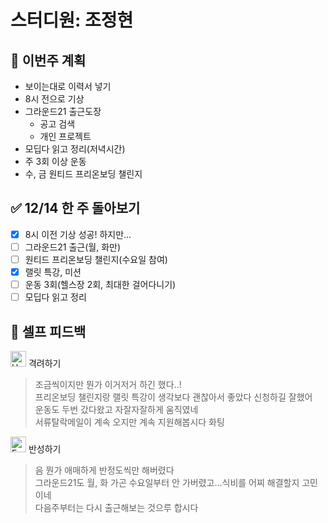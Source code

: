 # 스터디원: 조정현

## 🚀 이번주 계획

- 보이는대로 이력서 넣기
- 8시 전으로 기상
- 그라운드21 출근도장
  - 공고 검색
  - 개인 프로젝트
- 모딥다 읽고 정리(저녁시간)
- 주 3회 이상 운동
- 수, 금 원티드 프리온보딩 챌린지

## ✅ 12/14 한 주 돌아보기

- [x] 8시 이전 기상 성공! 하지만...
- [ ] 그라운드21 출근(월, 화만)
- [ ] 원티드 프리온보딩 챌린지(수요일 참여)
- [x] 랠릿 특강, 미션
- [ ] 운동 3회(헬스장 2회, 최대한 걸어다니기)
- [ ] 모딥다 읽고 정리

## 🎉 셀프 피드백

<img src="https://raw.githubusercontent.com/Tarikul-Islam-Anik/Animated-Fluent-Emojis/master/Emojis/Smilies/Hugging%20Face.png" alt="Hugging Face" width="25" height="25"> 격려하기</img>

> 조금씩이지만 뭔가 이거저거 하긴 했다..!<br>
> 프리온보딩 챌린지랑 랠릿 특강이 생각보다 괜찮아서 좋았다 신청하길 잘했어<br>
> 운동도 두번 갔다왔고 자잘자잘하게 움직였네<br>
> 서류탈락메일이 계속 오지만 계속 지원해봅시다 화팅

<img src="https://raw.githubusercontent.com/Tarikul-Islam-Anik/Animated-Fluent-Emojis/master/Emojis/Smilies/Face%20with%20Monocle.png" alt="Face with Monocle" width="25" height="25"> 반성하기</img>

> 음 뭔가 애매하게 반정도씩만 해버렸다<br>
> 그라운드21도 월, 화 가곤 수요일부터 안 가버렸고...식비를 어찌 해결할지 고민이네<br>
> 다음주부터는 다시 출근해보는 것으루 합시다
